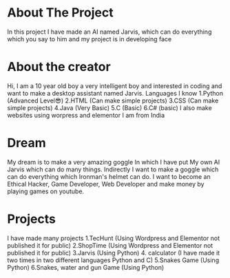 # About The Project
In this project I have made an AI named Jarvis, which can do everything which you say to him and my project is in developing face

# About the creator
Hi, I am a 10 year old boy a very intelligent boy and interested in coding and want to make a desktop assistant named Jarvis.
Languages I know
1.Python    (Advanced Level😎)
2.HTML      (Can make simple projects)
3.CSS       (Can make simple projects)
4.Java      (Very Basic)
5.C         (Basic)
6.C#        (basic)
I also make websites using worpress and elementor
I am from India

# Dream
My dream is to make a very amazing goggle In which I have put My own AI Jarvis which can do many things. Indirectly I want to make a goggle
which can do everything which Ironman's helmet can do. I want to become an Ethical Hacker, Game Developer, Web Developer and make money by playing games on youtube.

# Projects
I have made many projects
1.TecHunt   (Using Wordpress and Elementor not published it for public)
2.ShopTime  (Using Wordpress and Elementor not published it for public)
3.Jarvis    (Using Python)
4. calculator (I have made it two times in two different languages Python and C)
5.Snakes Game   (Using Python)
6.Snakes, water and gun Game (Using Python)
